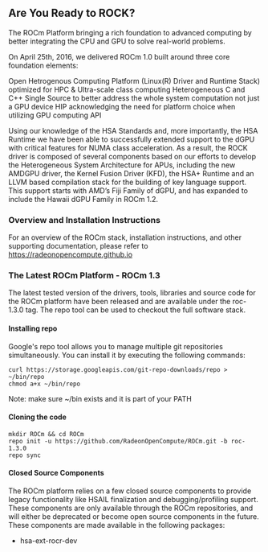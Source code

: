 ## Are You Ready to ROCK?
The ROCm Platform bringing a rich foundation to advanced computing by better
integrating the CPU and GPU to solve real-world problems.

On April 25th, 2016, we delivered ROCm 1.0 built around three core foundation
elements:

Open Hetrogenous Computing Platform (Linux(R) Driver and Runtime Stack)
optimized for HPC & Ultra-scale class computing Heterogeneous C and C++
Single Source to better address the whole system computation not just a GPU
device HIP acknowledging the need for platform choice when utilizing GPU
computing API

Using our knowledge of the HSA Standards and, more importantly, the HSA
Runtime we have been able to successfully extended support to the dGPU with
critical features for NUMA class acceleration. As a result, the ROCK driver is
composed of several components based on our efforts to develop the
Heterogeneous System Architecture for APUs, including the new AMDGPU driver,
the Kernel Fusion Driver (KFD), the HSA+ Runtime and an LLVM based compilation
stack for the building of key language support. This support starts with AMD’s
Fiji Family of dGPU, and has expanded to include the Hawaii dGPU Family in
ROCm 1.2.

### Overview and Installation Instructions
For an overview of the ROCm stack, installation instructions, and other supporting
documentation, please refer to https://radeonopencompute.github.io

### The Latest ROCm Platform - ROCm 1.3
The latest tested version of the drivers, tools, libraries and source code for
the ROCm platform have been released and are available under the roc-1.3.0 tag.
The repo tool can be used to checkout the full software stack.

#### Installing repo
Google's repo tool allows you to manage multiple git repositories
simultaneously. You can install it by executing the following commands:

```shell
curl https://storage.googleapis.com/git-repo-downloads/repo > ~/bin/repo
chmod a+x ~/bin/repo
```
Note: make sure ~/bin exists and it is part of your PATH

#### Cloning the code
```shell
mkdir ROCm && cd ROCm
repo init -u https://github.com/RadeonOpenCompute/ROCm.git -b roc-1.3.0
repo sync
```

#### Closed Source Components
The ROCm platform relies on a few closed source components to provide legacy
functionality like HSAIL finalization and debugging/profiling support. These
components are only available through the ROCm repositories, and will either be
deprecated or become open source components in the future. These components are
made available in the following packages:

*  hsa-ext-rocr-dev
